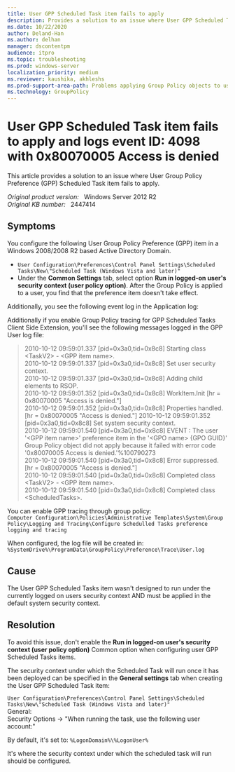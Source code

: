 ```yaml
---
title: User GPP Scheduled Task item fails to apply
description: Provides a solution to an issue where User GPP Scheduled Task item fails to apply.
ms.date: 10/22/2020
author: Deland-Han 
ms.author: delhan
manager: dscontentpm
audience: itpro
ms.topic: troubleshooting
ms.prod: windows-server
localization_priority: medium
ms.reviewer: kaushika, akhleshs
ms.prod-support-area-path: Problems applying Group Policy objects to users or computers
ms.technology: GroupPolicy
---
```

# User GPP Scheduled Task item fails to apply and logs event ID: 4098 with 0x80070005 Access is denied

This article provides a solution to an issue where User Group Policy Preference (GPP) Scheduled Task item fails to apply.

_Original product version:_ &nbsp; Windows Server 2012 R2  
_Original KB number:_ &nbsp; 2447414

## Symptoms

You configure the following User Group Policy Preference (GPP) item in a Windows 2008/2008 R2 based Active Directory Domain.

- `User Configuration\Preferences\Control Panel Settings\Scheduled Tasks\New\"Scheduled Task (Windows Vista and later)"`
- Under the **Common Settings** tab, select option **Run in logged-on user's security context (user policy option)**. After the Group Policy is applied to a user, you find that the preference item doesn't take effect.

Additionally, you see the following event log in the Application log:

Additionally if you enable Group Policy tracing for GPP Scheduled Tasks Client Side Extension, you'll see the following messages logged in the GPP User log file:

> 2010-10-12 09:59:01.337 [pid=0x3a0,tid=0x8c8] Starting class \<TaskV2> - \<GPP item name>.  
2010-10-12 09:59:01.337 [pid=0x3a0,tid=0x8c8] Set user security context.  
2010-10-12 09:59:01.337 [pid=0x3a0,tid=0x8c8] Adding child elements to RSOP.  
2010-10-12 09:59:01.352 [pid=0x3a0,tid=0x8c8] WorkItem.Init [hr = 0x80070005 "Access is denied."]  
2010-10-12 09:59:01.352 [pid=0x3a0,tid=0x8c8] Properties handled. [hr = 0x80070005 "Access is denied."]
2010-10-12 09:59:01.352 [pid=0x3a0,tid=0x8c8] Set system security context.  
2010-10-12 09:59:01.540 [pid=0x3a0,tid=0x8c8] EVENT : The user '\<GPP item name>' preference item in the '\<GPO name> {GPO GUID}' Group Policy object did not apply because it failed with error code '0x80070005 Access is denied.'%100790273  
2010-10-12 09:59:01.540 [pid=0x3a0,tid=0x8c8] Error suppressed. [hr = 0x80070005 "Access is denied."]  
2010-10-12 09:59:01.540 [pid=0x3a0,tid=0x8c8] Completed class \<TaskV2> - \<GPP item name>.  
2010-10-12 09:59:01.540 [pid=0x3a0,tid=0x8c8] Completed class \<ScheduledTasks>.

You can enable GPP tracing through group policy:  
    `Computer Configuration\Policies\Administrative Templates\System\Group Policy\Logging and Tracing\Configure Schedulled Tasks preference logging and tracing`  

When configured, the log file will be created in:  
    `%SystemDrive%\ProgramData\GroupPolicy\Preference\Trace\User.log`

## Cause

The User GPP Scheduled Tasks item wasn't designed to run under the currently logged on users security context AND must be applied in the default system security context.

## Resolution

To avoid this issue, don't enable the **Run in logged-on user's security context (user policy option)** Common option when configuring user GPP Scheduled Tasks items.

The security context under which the Scheduled Task will run once it has been deployed can be specified in the **General settings** tab when creating the User GPP Scheduled Task item:

`User Configuration\Preferences\Control Panel Settings\Scheduled Tasks\New\"Scheduled Task (Windows Vista and later)"`  
General:  
Security Options -> "When running the task, use the following user account:"  

By default, it's set to: `%LogonDomain%\%LogonUser%`

It's where the security context under which the scheduled task will run should be configured.
